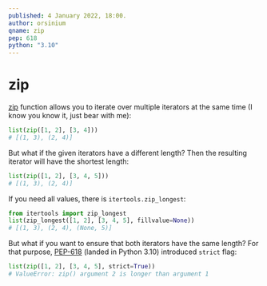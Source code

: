 ```yaml
---
published: 4 January 2022, 18:00.
author: orsinium
qname: zip
pep: 618
python: "3.10"
---
```


# zip

[zip](https://docs.python.org/3/library/functions.html#zip) function allows you to iterate over multiple iterators at the same time (I know you know it, just bear with me):

```python
list(zip([1, 2], [3, 4]))
# [(1, 3), (2, 4)]
```

But what if the given iterators have a different length? Then the resulting iterator will have the shortest length:

```python
list(zip([1, 2], [3, 4, 5]))
# [(1, 3), (2, 4)]
```

If you need all values, there is `itertools.zip_longest`:

```python
from itertools import zip_longest
list(zip_longest([1, 2], [3, 4, 5], fillvalue=None))
# [(1, 3), (2, 4), (None, 5)]
```

But what if you want to ensure that both iterators have the same length? For that purpose, [PEP-618](https://www.python.org/dev/peps/pep-0618/) (landed in Python 3.10) introduced `strict` flag:

```python
list(zip([1, 2], [3, 4, 5], strict=True))
# ValueError: zip() argument 2 is longer than argument 1
```
